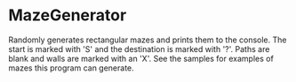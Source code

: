 # MazeGenerator
Randomly generates rectangular mazes and prints them to the console.
The start is marked with 'S' and the destination is marked with '?'. Paths are blank and walls are marked with an 'X'. See the samples for examples of mazes this program can generate.
